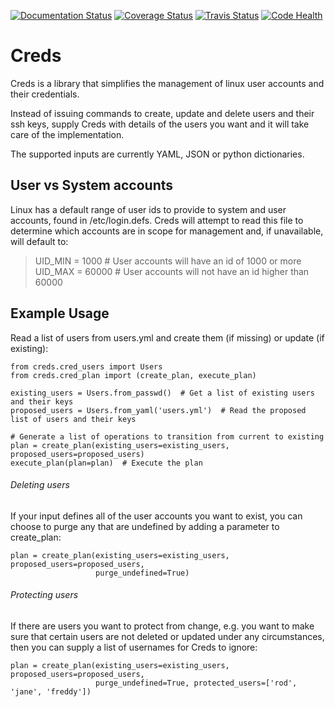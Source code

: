 [![Documentation Status](https://readthedocs.org/projects/creds/badge/?version=master)](http://creds.readthedocs.io/en/master/?badge=master)
[![Coverage Status](https://coveralls.io/repos/github/jonhadfield/creds/badge.svg?branch=master&a=1)](https://coveralls.io/github/jonhadfield/creds?branch=master)
[![Travis Status](https://travis-ci.org/jonhadfield/creds.svg?branch=master)](https://travis-ci.org/jonhadfield/creds)
[![Code Health](https://landscape.io/github/jonhadfield/creds/master/landscape.svg?style=flat)](https://landscape.io/github/jonhadfield/creds/master)


Creds
=====

Creds is a library that simplifies the management of linux user accounts and their credentials.

Instead of issuing commands to create, update and delete users and their ssh keys, supply Creds with details of the users you want and it will take care of the implementation. 

The supported inputs are currently YAML, JSON or python dictionaries.


User vs System accounts
-----------------------
Linux has a default range of user ids to provide to system and user accounts, found in /etc/login.defs.
Creds will attempt to read this file to determine which accounts are in scope for management and, if unavailable, will default to:
> UID_MIN = 1000  # User accounts will have an id of 1000 or more
> UID_MAX = 60000  # User accounts will not have an id higher than 60000


Example Usage
-------------

Read a list of users from users.yml and create them (if missing) or update (if existing): 

```
from creds.cred_users import Users
from creds.cred_plan import (create_plan, execute_plan)

existing_users = Users.from_passwd()  # Get a list of existing users and their keys
proposed_users = Users.from_yaml('users.yml')  # Read the proposed list of users and their keys

# Generate a list of operations to transition from current to existing
plan = create_plan(existing_users=existing_users, proposed_users=proposed_users)  
execute_plan(plan=plan)  # Execute the plan
```

###### Deleting users

If your input defines all of the user accounts you want to exist, you can choose to purge any that are undefined by adding a parameter to create_plan:
```
plan = create_plan(existing_users=existing_users, proposed_users=proposed_users,
                   purge_undefined=True)
```

###### Protecting users

If there are users you want to protect from change, e.g. you want to make sure that certain users are not deleted or updated under any circumstances, then you can supply a list of usernames for Creds to ignore:
```
plan = create_plan(existing_users=existing_users, proposed_users=proposed_users, 
                   purge_undefined=True, protected_users=['rod', 'jane', 'freddy'])
```

